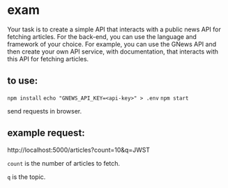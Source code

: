 # exam
Your task is to create a simple API that interacts with a public news API for fetching articles. For the back-end, you can use the language and framework of your choice. For example, you can use the GNews API and then create your own API service, with documentation, that interacts with this API for fetching articles.

## to use:

`npm install`
`echo "GNEWS_API_KEY=<api-key>" > .env`
`npm start`

send requests in browser.

## example request:
http://localhost:5000/articles?count=10&q=JWST

`count` is the number of articles to fetch.

`q` is the topic.



